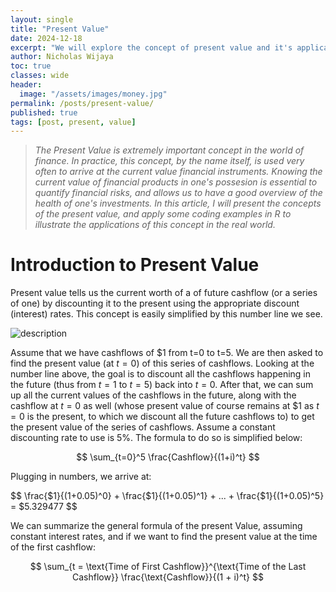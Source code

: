 ```yaml
---
layout: single
title: "Present Value"
date: 2024-12-18
excerpt: "We will explore the concept of present value and it's applications using R"
author: Nicholas Wijaya
toc: true
classes: wide
header: 
  image: "/assets/images/money.jpg"
permalink: /posts/present-value/
published: true
tags: [post, present, value]
---
```


<style>
  .page-header img {
    max-width: 100%; /* Adjust as needed */
    height: auto;    /* Maintain aspect ratio */
    width: 50%;      /* Example: Scale to 50% of the container's width */
    display: block;
    margin: 0 auto;  /* Center the image */
  }
</style>

> *The Present Value is extremely important concept in the world of finance. In practice, this concept, by the name itself, is used very often to arrive at the current value financial instruments. Knowing the current value of financial products in one's possesion is essential to quantify financial risks, and allows us to have a good overview of the health of one's investments. In this article, I will present the concepts of the present value, and apply some coding examples in R to illustrate the applications of this concept in the real world.*

# Introduction to Present Value

Present value tells us the current worth of a of future cashflow (or a series of one) by discounting it to the present using the appropriate discount (interest) rates. This concept is easily simplified by this number line we see.

<img src="https://actuary492.github.io/assets/images/cf.png" alt="description">

Assume that we have cashflows of $1 from t=0 to t=5. We are then asked to find the present value (at $t=0$) of this series of cashflows. Looking at the number line above, the goal is to discount all the cashflows happening in the future (thus from $t=1$ to $t=5$) back into $t=0$. After that, we can sum up all the current values of the cashflows in the future, along with the cashflow at $t=0$ as well (whose present value of course remains at $1 as $t=0$ is the present, to which we discount all the future cashflows to) to get the present value of the series of cashflows. Assume a constant discounting rate to use is 5%. The formula to do so is simplified below:

$$
\sum_{t=0}^5 \frac{Cashflow}{(1+i)^t}
$$

Plugging in numbers, we arrive at:

$$
\frac{$1}{(1+0.05)^0} + \frac{$1}{(1+0.05)^1} + ... + \frac{$1}{(1+0.05)^5} = $5.329477
$$

We can summarize the general formula of the present Value, assuming constant interest rates, and if we want to find the present value at the time of the first cashflow:

$$
\sum_{t = \text{Time of First Cashflow}}^{\text{Time of the Last Cashflow}} \frac{\text{Cashflow}}{(1 + i)^t}
$$


